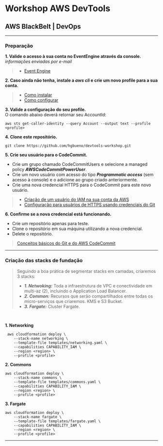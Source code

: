 # Workshop AWS DevTools
## AWS BlackBelt | DevOps


----

### **Preparação**

**1. Valide o acesso à sua conta no EventEngine através da console.**<br />
*informações enviadas por e-mail* <br />
> * [Event Engine](https://dashboard.eventengine.run/login)

**2. Caso ainda não tenha, instale a ***aws cli*** e crie um novo profile para a sua conta.**
> * [Como instalar](https://docs.aws.amazon.com/cli/latest/userguide/install-cliv1.html)
> * [Como configurar](https://docs.aws.amazon.com/cli/latest/userguide/cli-configure-files.html)

**3. Valide a configuração do seu profile.** <br />
O comando abaixo deverá retornar seu AccountId:
```
aws sts get-caller-identity --query Account --output text --profile <profile>
```

**4. Clone este repositório.**
```
git clone https://github.com/hgbueno/devtools-workshop.git
```

**5. Crie seu usuário para o CodeCommit.**
* Crie um grupo chamado CodeCommitUsers e selecione a managed policy ***AWSCodeCommitPowerUser***.
* Crie um novo usuário com acesso do tipo ***Programmatic access*** (sem acesso à console) e o adicione ao grupo criado anteriormente.
* Crie uma nova credencial HTTPS para o CodeCommit para este novo usuário.

> * [Criação de um usuário do IAM na sua conta da AWS](https://docs.aws.amazon.com/pt_br/IAM/latest/UserGuide/id_users_create.html#id_users_create_console)
> * [Configuração para usuários de HTTPS usando credenciais do Git](https://docs.aws.amazon.com/pt_br/codecommit/latest/userguide/setting-up-gc.html)


**6. Confirme se a nova credencial está funcionando.**
* Crie um repositório apenas para teste.
* Clone o repositório em sua máquina utilizando a nova credencial.
* Delete o repositório.

> [Conceitos básicos do Git e do AWS CodeCommit](https://docs.aws.amazon.com/pt_br/codecommit/latest/userguide/getting-started.html#getting-started-create-repo)

----

### **Criação das stacks de fundação**
> Seguindo a boa prática de segmentar stacks em camadas, criaremos 3 stacks:
> * ***1. Netwoking:*** Toda a infraestrutura de VPC e conectividade em multi-az (2), incluindo o Application Load Balancer.
> * ***2. Common:*** Recursos que serão compartilhados entre todas os micro-serviços que criaremos. KMS e S3 Bucket.
> * ***3. Fargate:*** Cluster Fargate.

<br />

**1. Networking**
```
 aws cloudformation deploy \
    --stack-name networking \
    --template-file templates/networking.yaml \
    --capabilities CAPABILITY_IAM \
    --region <region> \
    --profile <profile>
```

**2. Commons**
```
aws cloudformation deploy \
    --stack-name commons \
    --template-file templates/commons.yaml \
    --capabilities CAPABILITY_IAM \
    --region <region> \
    --profile <profile>
```
**3. Fargate**
```
aws cloudformation deploy \
    --stack-name fargate \
    --template-file templates/fargate.yaml \
    --capabilities CAPABILITY_IAM \
    --region <region> \
    --profile <profile>
```

----
